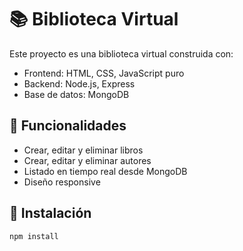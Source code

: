 # 📚 Biblioteca Virtual

Este proyecto es una biblioteca virtual construida con:

- Frontend: HTML, CSS, JavaScript puro
- Backend: Node.js, Express
- Base de datos: MongoDB

## 🚀 Funcionalidades

- Crear, editar y eliminar libros
- Crear, editar y eliminar autores
- Listado en tiempo real desde MongoDB
- Diseño responsive

## 🔧 Instalación

```bash
npm install
